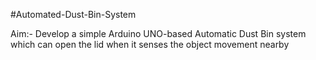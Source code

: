 #Automated-Dust-Bin-System

Aim:- Develop a simple Arduino UNO-based Automatic Dust Bin system which can open the lid when it senses the object movement nearby
